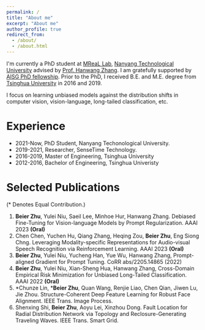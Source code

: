 ```yaml
---
permalink: /
title: "About me"
excerpt: "About me"
author_profile: true
redirect_from: 
  - /about/
  - /about.html
---
```

I'm currently a PhD student at [MReaL Lab](https://mreallab.github.io), [Nanyang Technological University](https://www.ntu.edu.sg) advised by [Prof. Hanwang Zhang](https://personal.ntu.edu.sg/hanwangzhang/). I am gratefully supported by [AISG PhD fellowship](https://aisingapore.org/research/phd-fellowship-programme/). Prior to the PhD, I received B.E. and M.E. degree from [Tsinghua University](https://www.tsinghua.edu.cn) in 2016 and 2019.

I focus on learning unbiased models against the distribution shifts in computer vision, vision-language, long-tailed classification, etc.

Experience
======
* 2021-Now, PhD Student, Nanyang Techonological University.
* 2019-2021, Researcher, SenseTime Technology.
* 2016-2019, Master of Engineering, Tsinghua University 
* 2012-2016, Bachelor of Engineering, Tsinghua Univeristy 

Selected Publications
======
(\* Denotes Equal Contribution.)
1. **Beier Zhu**, Yulei Niu, Saeil Lee, Minhoe Hur, Hanwang Zhang. Debiased Fine-Tuning for Vision-language Models by Prompt Regularization. AAAI 2023 **(Oral)**
2. Chen Chen, Yuchen Hu, Qiang Zhang, Heqing Zou, **Beier Zhu**, Eng Siong Chng. Leveraging Modality-specific Representations for Audio-visual Speech Recognition via Reinforcement Learning. AAAI 2023 **(Oral)**
3. **Beier Zhu**, Yulei Niu, Yucheng Han, Yue Wu, Hanwang Zhang, Prompt-aligned Gradient for Prompt Tuning. CoRR abs/2205.14865 (2022)
4. **Beier Zhu**, Yulei Niu, Xian-Sheng Hua, Hanwang Zhang, Cross-Domain Empirical Risk Minimization for Unbiased Long-Tailed Classification. AAAI 2022 **(Oral)**
5. \*Chunze Lin, \***Beier Zhu**, Quan Wang, Renjie Liao, Chen Qian, Jiwen Lu, Jie Zhou. Structure-Coherent Deep Feature Learning for Robust Face Alignment. IEEE Trans. Image Process.
6. Shenxing Shi, **Beier Zhu**, Aoyu Lei, Xinzhou Dong. Fault Location for Radial Distribution Network via Topology and Reclosure-Generating Traveling Waves. IEEE Trans. Smart Grid. 
